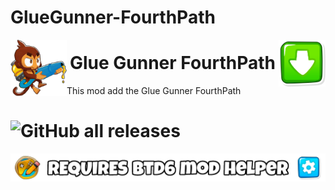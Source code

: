 
# GlueGunner-FourthPath

<a href="https://github.com/Mattcy1/GlueGunner-FourthPath/releases/download/BTD6-mods/GlueGunnerFourthPath.dll">
    <img align="left" alt="Icon" height="90" src="GlueGunnerFourthPath-Portrait.png">
    <img align="right" alt="Download" height="75" src="https://raw.githubusercontent.com/gurrenm3/BTD-Mod-Helper/master/BloonsTD6%20Mod%20Helper/Resources/DownloadBtn.png">
</a>

<h1 align="center">Glue Gunner FourthPath</h1>

This mod add the Glue Gunner FourthPath

<h1 aling="left"><img alt="GitHub all releases" height="25" src="https://img.shields.io/github/downloads/Mattcy1/GlueGunner-FourthPath/total?label=Total%20Dowloads"></h1>

[![Requires BTD6 Mod Helper](https://raw.githubusercontent.com/gurrenm3/BTD-Mod-Helper/master/banner.png)](https://github.com/gurrenm3/BTD-Mod-Helper#readme)
